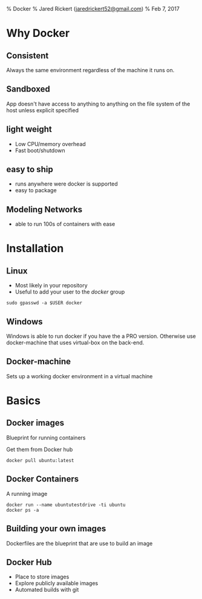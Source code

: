 % Docker
% Jared Rickert (jaredrickert52@gmail.com)
% Feb 7, 2017

# Why Docker

## Consistent

Always the same environment regardless of the machine it runs on.

## Sandboxed

App doesn't have access to anything to anything on the file system of the host
unless explicit specified

## light weight

- Low CPU/memory overhead
- Fast boot/shutdown

## easy to ship

- runs anywhere were docker is supported
- easy to package

## Modeling Networks

- able to run 100s of containers with ease

# Installation

## Linux

- Most likely in your repository
- Useful to add your user to the *docker* group

```
sudo gpasswd -a $USER docker
```

## Windows

Windows is able to run docker if you have the a PRO version. Otherwise use
docker-machine that uses virtual-box on the back-end.

## Docker-machine

Sets up a working docker environment in a virtual machine

# Basics

## Docker images

Blueprint for running containers

Get them from Docker hub

```
docker pull ubuntu:latest
```

## Docker Containers

A running image

```
docker run --name ubuntutestdrive -ti ubuntu
docker ps -a
```

## Building your own images

Dockerfiles are the blueprint that are use to build an image

## Docker Hub

- Place to store images
- Explore publicly available images
- Automated builds with git
